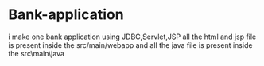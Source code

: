 # Bank-application
i make one bank application using JDBC,Servlet,JSP
all the html and jsp file is present inside the src/main/webapp
and all the java file is present inside the src\main\java 
